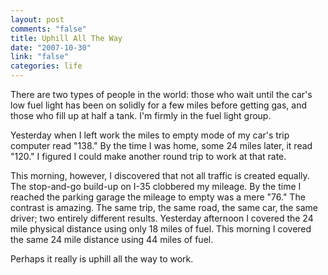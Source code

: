 ```yaml
--- 
layout: post
comments: "false"
title: Uphill All The Way
date: "2007-10-30"
link: "false"
categories: life
---
```

There are two types of people in the world:  those who wait until the car's low fuel light has been on solidly for a few miles before getting gas, and those who fill up at half a tank.  I'm firmly in the fuel light group.

Yesterday when I left work the miles to empty mode of my car's trip computer read "138."  By the time I was home, some 24 miles later, it read "120."  I figured I could make another round trip to work at that rate.

This morning, however, I discovered that not all traffic is created equally.  The stop-and-go build-up on I-35 clobbered my mileage.  By the time I reached the parking garage the mileage to empty was a mere "76."  The contrast is amazing.  The same trip, the same road, the same car, the same driver; two entirely different results.  Yesterday afternoon I covered the 24 mile physical distance using only 18 miles of fuel.  This morning I covered the same 24 mile distance using 44 miles of fuel.

Perhaps it really is uphill all the way to work.
